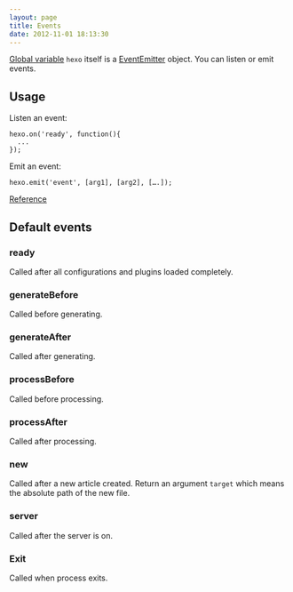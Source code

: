 ```yaml
---
layout: page
title: Events
date: 2012-11-01 18:13:30
---
```


[Global variable][1] `hexo` itself is a [EventEmitter][2] object. You can listen or emit events.

## Usage

Listen an event:

```
hexo.on('ready', function(){
  ...
});
```

Emit an event:

```
hexo.emit('event', [arg1], [arg2], [….]);
```

[Reference][2]

## Default events

### ready

Called after all configurations and plugins loaded completely.

### generateBefore

Called before generating.

### generateAfter

Called after generating.

### processBefore

Called before processing.

### processAfter

Called after processing.

### new

Called after a new article created. Return an argument `target` which means the absolute path of the new file.

### server

Called after the server is on.

### Exit

Called when process exits.

[1]: global-variables.html
[2]: http://nodejs.org/api/events.html#events_class_events_eventemitter